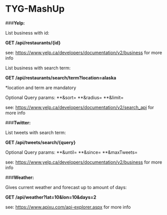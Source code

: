 # TYG-MashUp

###**Yelp:**

List business with id:

**GET /api/restaurants/{id}**

see:
https://www.yelp.ca/developers/documentation/v2/business
for more info

List business with search term:

**GET /api/restaurants/search/term?location=alaska**

*location and term are mandatory

Optional Query params:
**&sort=
**&radius=
**&limit=

see:
https://www.yelp.ca/developers/documentation/v2/search_api
for more info

###**Twitter:**

List tweets with search term:

**GET /api/tweets/search/{query}**

Optional Query params:
**&until=
**&since=
**&maxTweets=

see:
https://www.yelp.ca/developers/documentation/v2/business
for more info

###**Weather:**

Gives current weather and forecast up to amount of days:

**GET /api/weather?lat=10&lon=10&days=2**

see:
https://www.apixu.com/api-explorer.aspx
for more info

